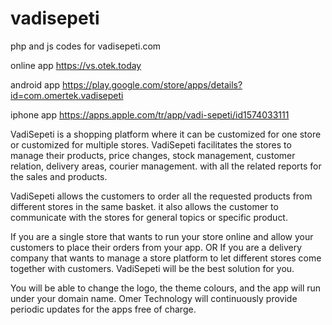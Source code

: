 # vadisepeti
php and js codes for vadisepeti.com

online app 
https://vs.otek.today

android app
https://play.google.com/store/apps/details?id=com.omertek.vadisepeti

iphone app
https://apps.apple.com/tr/app/vadi-sepeti/id1574033111

VadiSepeti is a shopping platform where it can be customized for one store or customized for multiple stores. VadiSepeti facilitates the stores to manage their products, price changes, stock management, customer relation, delivery areas, courier management. with all the related reports for the sales and products.

VadiSepeti allows the customers to order all the requested products from different stores in the same basket. it also allows the customer to communicate with the stores for general topics or specific product.

If you are a single store that wants to run your store online and allow your customers to place their orders from your app. OR If you are a delivery company that wants to manage a store platform to let different stores come together with customers. VadiSepeti will be the best solution for you.

You will be able to change the logo, the theme colours, and the app will run under your domain name. Omer Technology will continuously provide periodic updates for the apps free of charge.
